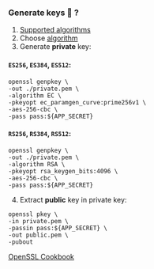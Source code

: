 ### Generate keys 🤔 ?
1. <a href="https://lcobucci-jwt.readthedocs.io/en/latest/supported-algorithms/" target="_blank">Supported algorithms</a>
2. Choose <a href="https://www.rfc-editor.org/rfc/rfc7518#section-3.1" target="_blank">algorithm</a>
3. Generate **private** key:

#### `ES256`, `ES384`, `ES512`:
```shell
openssl genpkey \
-out ./private.pem \
-algorithm EC \
-pkeyopt ec_paramgen_curve:prime256v1 \
-aes-256-cbc \
-pass pass:${APP_SECRET}

```

#### `RS256`, `RS384`, `RS512`:
```shell
openssl genpkey \
-out ./private.pem \
-algorithm RSA \
-pkeyopt rsa_keygen_bits:4096 \
-aes-256-cbc \
-pass pass:${APP_SECRET}
```

4. Extract **public** key in private key:
```shell
openssl pkey \
-in private.pem \
-passin pass:${APP_SECRET} \
-out public.pem \
-pubout
```

<a href="https://www.feistyduck.com/library/openssl-cookbook/online/openssl-command-line/key-generation.html" target="_blank">OpenSSL Cookbook</a>
